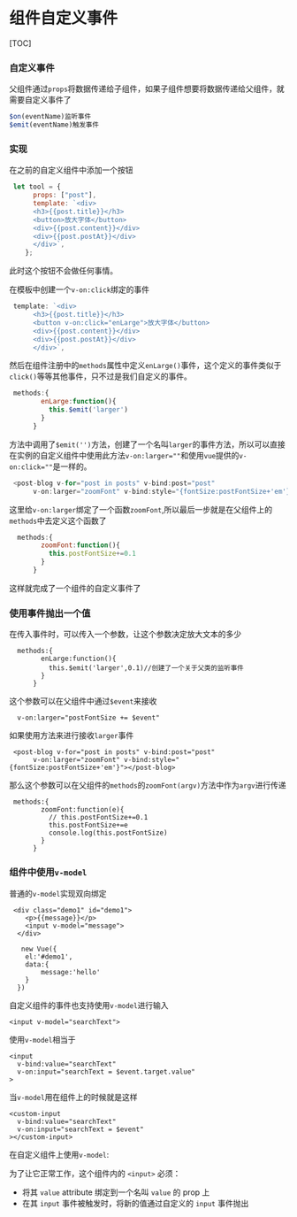 # 组件自定义事件



[TOC]

### 自定义事件

父组件通过`props`将数据传递给子组件，如果子组件想要将数据传递给父组件，就需要自定义事件了

```js
$on(eventName)监听事件
$emit(eventName)触发事件
```

### 实现

在之前的自定义组件中添加一个按钮

```js
 let tool = {
      props: ["post"],
      template: `<div>
      <h3>{{post.title}}</h3>
      <button>放大字体</button>
      <div>{{post.content}}</div>
      <div>{{post.postAt}}</div>
      </div>`,
    };
```

此时这个按钮不会做任何事情。

在模板中创建一个`v-on:click`绑定的事件

```js
 template: `<div>
      <h3>{{post.title}}</h3>
      <button v-on:click="enLarge">放大字体</button>
      <div>{{post.content}}</div>
      <div>{{post.postAt}}</div>
      </div>`,
```

然后在组件注册中的`methods`属性中定义`enLarge()`事件，这个定义的事件类似于`click()`等等其他事件，只不过是我们自定义的事件。

```js
 methods:{
        enLarge:function(){
          this.$emit('larger')
        }
      }
```

方法中调用了`$emit('')`方法，创建了一个名叫`larger`的事件方法，所以可以直接在实例的自定义组件中使用此方法`v-on:larger=""`和使用`vue`提供的`v-on:click=""`是一样的。

```js
 <post-blog v-for="post in posts" v-bind:post="post"
      v-on:larger="zoomFont" v-bind:style="{fontSize:postFontSize+'em'}"></post-blog>
```

这里给`v-on:larger`绑定了一个函数`zoomFont`,所以最后一步就是在父组件上的`methods`中去定义这个函数了

```js
  methods:{
        zoomFont:function(){
          this.postFontSize+=0.1
        }
      }
```

这样就完成了一个组件的自定义事件了

### 使用事件抛出一个值

在传入事件时，可以传入一个参数，让这个参数决定放大文本的多少

```
  methods:{
        enLarge:function(){
          this.$emit('larger',0.1)//创建了一个关于父类的监听事件
        }
      }
```

这个参数可以在父组件中通过`$event`来接收

```
  v-on:larger="postFontSize += $event"
```

如果使用方法来进行接收`larger`事件

```
 <post-blog v-for="post in posts" v-bind:post="post"
      v-on:larger="zoomFont" v-bind:style="{fontSize:postFontSize+'em'}"></post-blog>
```

那么这个参数可以在父组件的`methods`的`zoomFont(argv)`方法中作为`argv`进行传递

```
 methods:{
        zoomFont:function(e){
          // this.postFontSize+=0.1
          this.postFontSize+=e
          console.log(this.postFontSize)
        }
      }
```

### 组件中使用`v-model`

普通的`v-model`实现双向绑定

```
 <div class="demo1" id="demo1">
    <p>{{message}}</p>
    <input v-model="message">
  </div>
  
   new Vue({
    el:'#demo1',
    data:{
        message:'hello'
    }
  })
```

自定义组件的事件也支持使用`v-model`进行输入

```
<input v-model="searchText">
```

使用`v-model`相当于

```
<input
  v-bind:value="searchText"
  v-on:input="searchText = $event.target.value"
>
```

当`v-model`用在组件上的时候就是这样

```
<custom-input
  v-bind:value="searchText"
  v-on:input="searchText = $event"
></custom-input>
```

在自定义组件上使用`v-model`:

为了让它正常工作，这个组件内的 `<input>` 必须：

- 将其 `value` attribute 绑定到一个名叫 `value` 的 prop 上
- 在其 `input` 事件被触发时，将新的值通过自定义的 `input` 事件抛出
